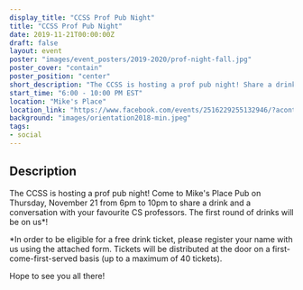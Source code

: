 ```yaml
---
display_title: "CCSS Prof Pub Night"
title: "CCSS Prof Pub Night"
date: 2019-11-21T00:00:00Z
draft: false
layout: event
poster: "images/event_posters/2019-2020/prof-night-fall.jpg"
poster_cover: "contain"
poster_position: "center"
short_description: "The CCSS is hosting a prof pub night! Share a drink and a conversation with your favourite CS professors."
start_time: "6:00 - 10:00 PM EST"
location: "Mike's Place"
location_link: "https://www.facebook.com/events/2516229255132946/?acontext=%7B%22event_action_history%22%3A[%7B%22surface%22%3A%22page%22%7D]%7D"
background: "images/orientation2018-min.jpeg"
tags:
- social
---
```


## Description

The CCSS is hosting a prof pub night! Come to Mike's Place Pub on Thursday, November 21 from 6pm to 10pm to share a drink and a conversation with your favourite CS professors. The first round of drinks will be on us*!

*In order to be eligible for a free drink ticket, please register your name with us using the attached form. Tickets will be distributed at the door on a first-come-first-served basis (up to a maximum of 40 tickets).

Hope to see you all there!